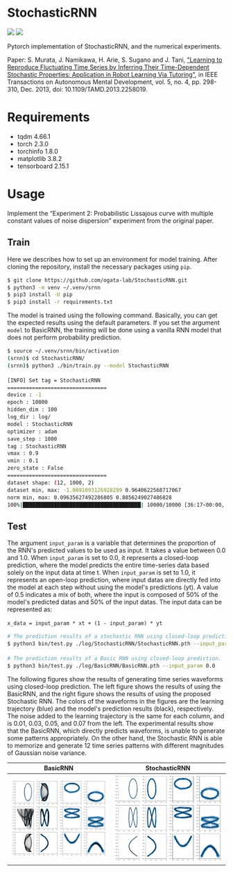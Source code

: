 # StochasticRNN

![](https://img.shields.io/badge/pytorch-2.3.0-blue.svg) ![](https://img.shields.io/badge/python-3.10.12-brightgreen.svg)

Pytorch implementation of StochasticRNN, and the numerical experiments.

Paper: S. Murata, J. Namikawa, H. Arie, S. Sugano and J. Tani, ["Learning to Reproduce Fluctuating Time Series by Inferring Their Time-Dependent Stochastic Properties: Application in Robot Learning Via Tutoring"](https://www.cs.swarthmore.edu/~meeden/DevelopmentalRobotics/Murata2013.pdf), in IEEE Transactions on Autonomous Mental Development, vol. 5, no. 4, pp. 298-310, Dec. 2013, doi: 10.1109/TAMD.2013.2258019. 



# Requirements

- tqdm 4.66.1
- torch 2.3.0
- torchinfo 1.8.0
- matplotlib 3.8.2
- tensorboard 2.15.1


# Usage

Implement the “Experiment 2: Probabilistic Lissajous curve with multiple constant values of noise dispersion” experiment from the original paper.

## Train
Here we describes how to set up an environment for model training. After cloning the repository, install the necessary packages using `pip`.

```bash
$ git clone https://github.com/ogata-lab/StochasticRNN.git
$ python3 -m venv ~/.venv/srnn
$ pip3 install -U pip
$ pip3 install -r requirements.txt
```

The model is trained using the following command. Basically, you can get the expected results using the default parameters. If you set the argument `model` to BasicRNN, the training will be done using a vanilla RNN model that does not perform probability prediction.

```bash
$ source ~/.venv/srnn/bin/activation
(srnn)$ cd StochasticRNN/
(srnn)$ python3 ./bin/train.py --model StochasticRNN

[INFO] Set tag = StochasticRNN
================================
device : -1
epoch : 10000
hidden_dim : 100
log_dir : log/
model : StochasticRNN
optimizer : adam
save_step : 1000
tag : StochasticRNN
vmax : 0.9
vmin : 0.1
zero_state : False
================================
dataset shape: (12, 1000, 2)
dataset min, max: -1.0091093126928299 0.9640622568717067
norm min, max: 0.09635627492286805 0.8856249027486828
100%|██████████████████████████████████████| 10000/10000 [36:17<00:00,  4.79it/s, train_loss=-63.3]
```

## Test
The argument `input_param` is a variable that determines the proportion of the RNN's predicted values to be used as input. It takes a value between 0.0 and 1.0.
When `input_param` is set to 0.0, it represents a closed-loop prediction, where the model predicts the entire time-series data based solely on the input data at time t.
When `input_param` is set to 1.0, it represents an open-loop prediction, where input datas are directly fed into the model at each step without using the model's predictions (yt).
A value of 0.5 indicates a mix of both, where the input is composed of 50% of the model's predicted datas and 50% of the input datas.
The input data can be represented as:

`x_data = input_param * xt + (1 - input_param) * yt`


```bash
# The prediction results of a stochastic RNN using closed-loop prediction.
$ python3 bin/test.py ./log/StochasticRNN/StochasticRNN.pth --input_param 0.0

# The prediction results of a Basic RNN using closed-loop prediction.
$ python3 bin/test.py ./log/BasicRNN/BasicRNN.pth --input_param 0.0
```

The following figures show the results of generating time series waveforms using closed-loop prediction. The left figure shows the results of using the BasicRNN, and the right figure shows the results of using the proposed Stochastic RNN. The colors of the waveforms in the figures are the learning trajectory (blue) and the model's prediction results (black), respectively. The noise added to the learning trajectory is the same for each column, and is 0.01, 0.03, 0.05, and 0.07 from the left. The experimental results show that the BasicRNN, which directly predicts waveforms, is unable to generate some patterns appropriately. On the other hand, the Stochastic RNN is able to memorize and generate 12 time series patterns with different magnitudes of Gaussian noise variance.

|BasicRNN|StochasticRNN|
|---|---|
|![BasicRNN_ip00.png](./output/BasicRNN_ip00.png)|![StochasticRNN_ip00.png](./output/StochasticRNN_ip00.png)|
